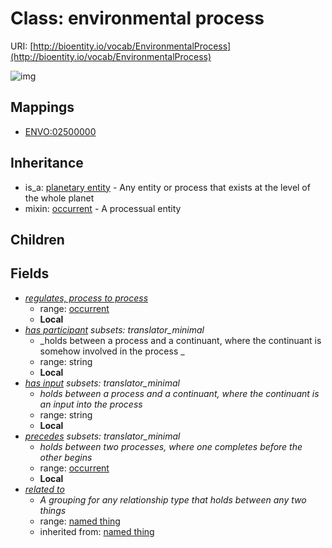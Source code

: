 # Class: environmental process




URI: [http://bioentity.io/vocab/EnvironmentalProcess](http://bioentity.io/vocab/EnvironmentalProcess)

![img](http://yuml.me/diagram/nofunky;dir:TB/class/\[PlanetaryEntity]^-\[EnvironmentalProcess|id(i):identifier_type%20%3F;name(i):label_type%20%3F;category(i):label_type%20%3F;node_property(i):string%20%3F;iri(i):iri_type%20%3F;full_name(i):label_type%20%3F;description(i):narrative_text%20%3F;systematic_synonym(i):label_type%20%3F;has_participant:string%20%3F;has_input:string%20%3F],%20\[EnvironmentalProcess]-%20related%20to(i)%20%3F>\[NamedThing],%20\[EnvironmentalProcess]-%20regulates,%20process%20to%20process%20%3F>\[Occurrent],%20\[EnvironmentalProcess]-%20precedes%20%3F>\[Occurrent],%20\[EnvironmentalProcess]uses%20-.->\[Occurrent])
## Mappings

 * [ENVO:02500000](http://purl.obolibrary.org/obo/ENVO_02500000)
## Inheritance

 *  is_a: [planetary entity](PlanetaryEntity.md) - Any entity or process that exists at the level of the whole planet
 *  mixin: [occurrent](Occurrent.md) - A processual entity
## Children

## Fields

 * _[regulates, process to process](regulates_process_to_process.md)_
    * range: [occurrent](Occurrent.md)
    * __Local__
 * _[has participant](has_participant.md) *subsets: translator_minimal*_
    * _holds between a process and a continuant, where the continuant is somehow involved in the process _
    * range: string
    * __Local__
 * _[has input](has_input.md) *subsets: translator_minimal*_
    * _holds between a process and a continuant, where the continuant is an input into the process_
    * range: string
    * __Local__
 * _[precedes](precedes.md) *subsets: translator_minimal*_
    * _holds between two processes, where one completes before the other begins_
    * range: [occurrent](Occurrent.md)
    * __Local__
 * _[related to](related_to.md)_
    * _A grouping for any relationship type that holds between any two things_
    * range: [named thing](NamedThing.md)
    * inherited from: [named thing](NamedThing.md)
